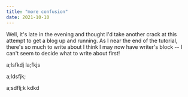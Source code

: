 ```yaml
---
title: "more confusion"
date: 2021-10-10
---
```


Well, it's late in the evening and thought I'd take another crack at this attempt to get a blog up and running.  As I near the end of the tutorial,
there's so much to write about I think I may now have writer's block -- I can't seem to decide what to write about first!

a;lsfkdj
la;fkjs

a;ldsfjk;

a;sdflj;k
kdkd
